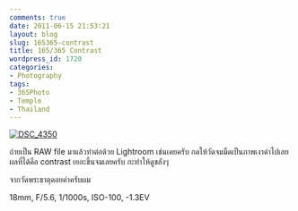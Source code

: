 ```yaml
---
comments: true
date: 2011-06-15 21:53:21
layout: blog
slug: 165365-contrast
title: 165/365 Contrast
wordpress_id: 1720
categories:
- Photography
tags:
- 365Photo
- Temple
- Thailand
---
```


[![DSC_4350](http://files.armno.in.th/uploads/2011/06/DSC_4350_thumb.jpg)](http://files.armno.in.th/uploads/2011/06/DSC_4350.jpg)

ถ่ายเป็น RAW file มาแล้วทำต่อด้วย Lightroom เช่นเคยครับ กดให้วัดจมมืดเป็นภาพเงาดำไปเลย ผลที่ได้คือ contrast เยอะขึ้นจมเลยครับ กะทำให้ดูขลังๆ

จากวัดพระธาตุดอยคำครับผม

18mm, F/5.6, 1/1000s, ISO-100, -1.3EV
